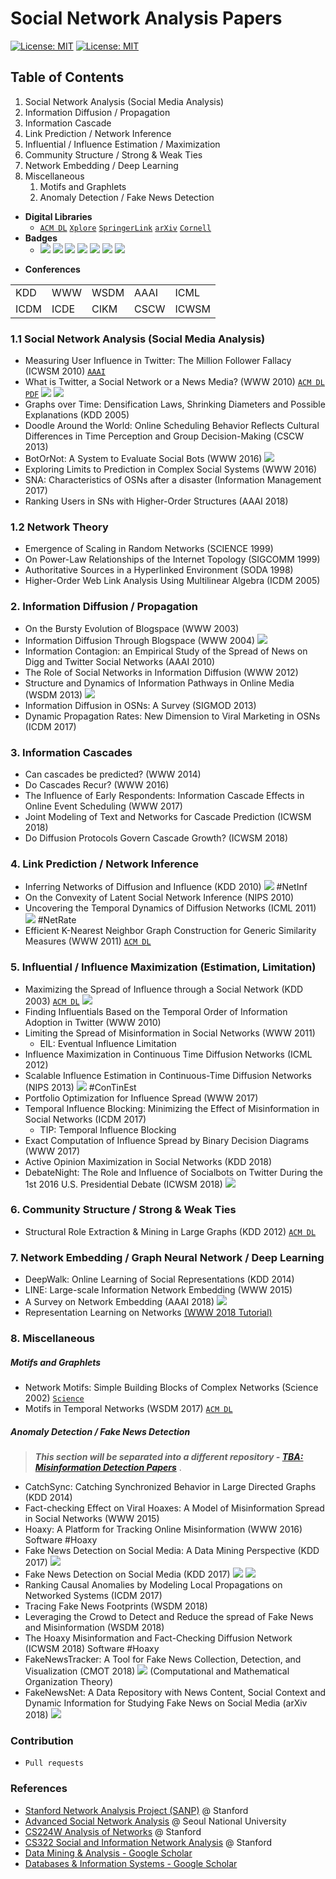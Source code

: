 # Social Network Analysis Papers

[![License: MIT](https://img.shields.io/badge/License-MIT-yellow.svg)](https://github.com/jihochoi) [![License: MIT](https://img.shields.io/badge/SNU-SCONE-red.svg)](https://github.com/jihochoi)
<!-- [![License: MIT](https://img.shields.io/badge/Contribution-Welcomed-blue.svg)](https://github.com/jihochoi) -->

## Table of Contents
1. Social Network Analysis (Social Media Analysis)
2. Information Diffusion / Propagation
3. Information Cascade
4. Link Prediction / Network Inference
5. Influential / Influence Estimation / Maximization
6. Community Structure / Strong & Weak Ties
7. Network Embedding / Deep Learning
8. Miscellaneous
    1. Motifs and Graphlets
    2. Anomaly Detection / Fake News Detection

<!-- 6. Anomaly Detection / Fake News Detection -->


<!--
Small World Phenomenon & Random Graph
Signed Network
Link Analysis & Web Search
Clustering / Community Detection
Info. Diffusion & Cascading
Influence Maximization
Power Law & Preferential Attachment  
Link Prediction
 -->

<!--
![](./assets/pub_ranking_info_sys.png)
![](./assets/pub_ranking_data_mining.png)
-->


- **Digital Libraries**
    - [```ACM DL```]() [```Xplore```]() [```SpringerLink```]() [```arXiv```]() [```Cornell```]()
- **Badges**
    - [![](https://img.shields.io/badge/%20-Classic-red.svg)](https://github.com/jihochoi) [![](https://img.shields.io/badge/%20-Dataset-blue.svg)](https://github.com/jihochoi) [![](https://img.shields.io/badge/%20-Code-yellow.svg)](https://github.com/jihochoi) [![](https://img.shields.io/badge/%20-Algorithm-purple.svg)](https://github.com/jihochoi) [![](https://img.shields.io/badge/%20-Software-purple.svg)](https://github.com/jihochoi) [![](https://img.shields.io/badge/%20-Link-green.svg)](https://github.com/jihochoi) [![](https://img.shields.io/badge/%20-Survey-red.svg)](https://github.com/jihochoi)

<!-- [![](https://img.shields.io/badge/%20-ACM DL-green.svg)](https://github.com/jihochoi)
[![](https://img.shields.io/badge/%20-Xplore-green.svg)](https://github.com/jihochoi)
[![](https://img.shields.io/badge/WWW-2018-green.svg)](https://github.com/jihochoi) -->

- **Conferences**

|      |      |      |      |       |
| ---- | ---- | ---- | ---- |-------|
| KDD  | WWW  | WSDM | AAAI | ICML  |
| ICDM | ICDE | CIKM | CSCW | ICWSM |


### 1.1 Social Network Analysis (Social Media Analysis)
- Measuring User Influence in Twitter: The Million Follower Fallacy (ICWSM 2010) [```AAAI```](https://www.aaai.org/ocs/index.php/ICWSM/ICWSM10/index)
- What is Twitter, a Social Network or a News Media? (WWW 2010) [```ACM DL```](https://dl.acm.org/citation.cfm?id=1772751) [```PDF```](https://an.kaist.ac.kr/~haewoon/papers/2010-www-twitter.pdf) [![](https://img.shields.io/badge/%20-Classic-red.svg)](https://github.com/jihochoi) [![](https://img.shields.io/badge/%20-Dataset-blue.svg)](https://github.com/jihochoi)
- Graphs over Time: Densification Laws, Shrinking Diameters and Possible Explanations (KDD 2005)
- Doodle Around the World: Online Scheduling Behavior Reflects Cultural Differences in Time Perception and Group Decision-Making (CSCW 2013)
- BotOrNot: A System to Evaluate Social Bots (WWW 2016) [![](https://img.shields.io/badge/%20-Software-purple.svg)](https://github.com/jihochoi)
- Exploring Limits to Prediction in Complex Social Systems (WWW 2016)
- SNA: Characteristics of OSNs after a disaster (Information Management 2017)
- Ranking Users in SNs with Higher-Order Structures (AAAI 2018)

### 1.2 Network Theory
- Emergence of Scaling in Random Networks (SCIENCE 1999)
- On Power-Law Relationships of the Internet Topology (SIGCOMM 1999)
- Authoritative Sources in a Hyperlinked Environment (SODA 1998)
- Higher-Order Web Link Analysis Using Multilinear Algebra (ICDM 2005)

### 2. Information Diffusion / Propagation
- On the Bursty Evolution of Blogspace (WWW 2003)
- Information Diffusion Through Blogspace (WWW 2004) [![](https://img.shields.io/badge/%20-Classic-red.svg)](https://github.com/jihochoi)
- Information Contagion: an Empirical Study of the Spread of News on Digg and Twitter Social Networks (AAAI 2010)
- The Role of Social Networks in Information Diffusion (WWW 2012)
- Structure and Dynamics of Information Pathways in Online Media (WSDM 2013) [![](https://img.shields.io/badge/%20-Algorithm-purple.svg)](https://github.com/jihochoi)
- Information Diffusion in OSNs: A Survey (SIGMOD 2013)
- Dynamic Propagation Rates: New Dimension to Viral Marketing in OSNs (ICDM 2017)


### 3. Information Cascades
- Can cascades be predicted? (WWW 2014)
- Do Cascades Recur? (WWW 2016)
- The Influence of Early Respondents: Information Cascade Effects in Online Event Scheduling (WWW 2017)
- Joint Modeling of Text and Networks for Cascade Prediction (ICWSM 2018)
- Do Diffusion Protocols Govern Cascade Growth? (ICWSM 2018)


### 4. Link Prediction / Network Inference
- Inferring Networks of Diffusion and Influence (KDD 2010) [![](https://img.shields.io/badge/%20-Algorithm-purple.svg)](https://github.com/jihochoi) #NetInf
- On the Convexity of Latent Social Network Inference (NIPS 2010)
- Uncovering the Temporal Dynamics of Diffusion Networks (ICML 2011) [![](https://img.shields.io/badge/%20-Algorithm-purple.svg)](https://github.com/jihochoi) #NetRate
- Efficient K-Nearest Neighbor Graph Construction for Generic Similarity Measures (WWW 2011) [```ACM DL```](https://dl.acm.org/citation.cfm?id=1963487)


### 5. Influential / Influence Maximization (Estimation, Limitation)
- Maximizing the Spread of Influence through a Social Network (KDD 2003) [```ACM DL```](https://dl.acm.org/citation.cfm?id=956769) [![](https://img.shields.io/badge/%20-Classic-red.svg)](https://github.com/jihochoi)
- Finding Influentials Based on the Temporal Order of Information Adoption in Twitter (WWW 2010)
- Limiting the Spread of Misinformation in Social Networks (WWW 2011)
    - EIL: Eventual Influence Limitation
- Influence Maximization in Continuous Time Diffusion Networks (ICML 2012)
- Scalable Influence Estimation in Continuous-Time Diffusion Networks (NIPS 2013) [![](https://img.shields.io/badge/%20-Algorithm-purple.svg)](https://github.com/jihochoi) #ConTinEst
- Portfolio Optimization for Influence Spread (WWW 2017)
- Temporal Influence Blocking: Minimizing the Effect of Misinformation in Social Networks (ICDM 2017)
    - TIP: Temporal Influence Blocking
- Exact Computation of Influence Spread by Binary Decision Diagrams (WWW 2017)
- Active Opinion Maximization in Social Networks (KDD 2018)
- DebateNight: The Role and Influence of Socialbots on Twitter During the 1st 2016 U.S. Presidential Debate (ICWSM 2018) [![](https://img.shields.io/badge/DebateNight-Dataset-blue.svg)](https://github.com/jihochoi)


### 6. Community Structure / Strong & Weak Ties
- Structural Role Extraction & Mining in Large Graphs (KDD 2012) [```ACM DL```](https://dl.acm.org/citation.cfm?id=2339723)


### 7. Network Embedding / Graph Neural Network / Deep Learning
- DeepWalk: Online Learning of Social Representations (KDD 2014)
- LINE: Large-scale Information Network Embedding (WWW 2015)
- A Survey on Network Embedding (AAAI 2018) [![](https://img.shields.io/badge/%20-Survey-red.svg)](https://github.com/jihochoi)
- Representation Learning on Networks [(WWW 2018 Tutorial)](http://snap.stanford.edu/proj/embeddings-www/)


### 8. Miscellaneous

##### Motifs and Graphlets
- Network Motifs: Simple Building Blocks of Complex Networks (Science 2002) [```Science```](http://science.sciencemag.org/content/298/5594/824)
- Motifs in Temporal Networks (WSDM 2017) [```ACM DL```](https://dl.acm.org/citation.cfm?id=3018731)

##### Anomaly Detection / Fake News Detection

> ***This section will be separated into a different repository - [TBA: Misinformation Detection Papers](https://github.com/jihochoi)***
> .

- CatchSync: Catching Synchronized Behavior in Large Directed Graphs (KDD 2014)
- Fact-checking Effect on Viral Hoaxes: A Model of Misinformation Spread in Social Networks (WWW 2015)
- Hoaxy: A Platform for Tracking Online Misinformation (WWW 2016) Software #Hoaxy
- Fake News Detection on Social Media: A Data Mining Perspective (KDD 2017) [![](https://img.shields.io/badge/FakeNewsNet-Dataset-blue.svg)](https://github.com/jihochoi)
- Fake News Detection on Social Media (KDD 2017) [![](https://img.shields.io/badge/%20-Survey-red.svg)](https://github.com/jihochoi) [![](https://img.shields.io/badge/%20-Dataset-blue.svg)](https://github.com/jihochoi)
- Ranking Causal Anomalies by Modeling Local Propagations on Networked Systems (ICDM 2017)
- Tracing Fake News Footprints (WSDM 2018)
- Leveraging the Crowd to Detect and Reduce the spread of Fake News and Misinformation (WSDM 2018)
- The Hoaxy Misinformation and Fact-Checking Diffusion Network (ICWSM 2018) Software #Hoaxy
- FakeNewsTracker: A Tool for Fake News Collection, Detection, and Visualization (CMOT 2018) [![](https://img.shields.io/badge/FakeNewsNet-Dataset-blue.svg)](https://github.com/jihochoi)
(Computational and Mathematical Organization Theory)
- FakeNewsNet: A Data Repository with News Content, Social Context and Dynamic Information for Studying Fake News on Social Media (arXiv 2018) [![](https://img.shields.io/badge/FakeNewsNet-Dataset-blue.svg)](https://github.com/jihochoi)



### Contribution
- `Pull requests`

### References
- [Stanford Network Analysis Project (SANP)](http://snap.stanford.edu/) @ Stanford
- [Advanced Social Network Analysis](http://incpaper.snu.ac.kr/index.php/Sna2018spring) @ Seoul National University
- [CS224W Analysis of Networks](http://web.stanford.edu/class/cs224w/) @ Stanford
- [CS322 Social and Information Network Analysis](http://snap.stanford.edu/na09/) @ Stanford
- [Data Mining & Analysis - Google Scholar](https://scholar.google.es/citations?view_op=top_venues&hl=en&vq=eng_datamininganalysis)
- [Databases & Information Systems - Google Scholar](https://scholar.google.es/citations?view_op=top_venues&hl=en&vq=eng_databasesinformationsystems)
